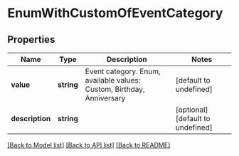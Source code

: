 # EnumWithCustomOfEventCategory

## Properties
Name | Type | Description | Notes
------------ | ------------- | ------------- | -------------
**value** | **string** | Event category. Enum, available values: Custom, Birthday, Anniversary | [default to undefined]
**description** | **string** |  | [optional] [default to undefined]



[[Back to Model list]](README.md#documentation-for-models) [[Back to API list]](README.md#documentation-for-api-endpoints) [[Back to README]](README.md)
